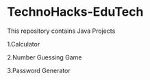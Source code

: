 # TechnoHacks-EduTech

This repository contains Java Projects

1.Calculator

2.Number Guessing Game

3.Password Generator
